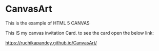 # CanvasArt
This is the example of HTML 5 CANVAS 

This IS my canvas invitation Card. to see the card open the below link:

https://ruchikapandey.github.io/CanvasArt/
